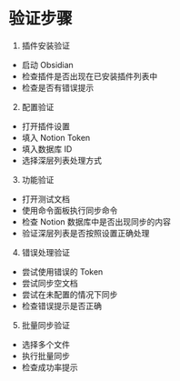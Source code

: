 # 验证步骤

1. 插件安装验证
- 启动 Obsidian
- 检查插件是否出现在已安装插件列表中
- 检查是否有错误提示

2. 配置验证
- 打开插件设置
- 填入 Notion Token
- 填入数据库 ID
- 选择深层列表处理方式

3. 功能验证
- 打开测试文档
- 使用命令面板执行同步命令
- 检查 Notion 数据库中是否出现同步的内容
- 验证深层列表是否按照设置正确处理

4. 错误处理验证
- 尝试使用错误的 Token
- 尝试同步空文档
- 尝试在未配置的情况下同步
- 检查错误提示是否正确

5. 批量同步验证
- 选择多个文件
- 执行批量同步
- 检查成功率提示 